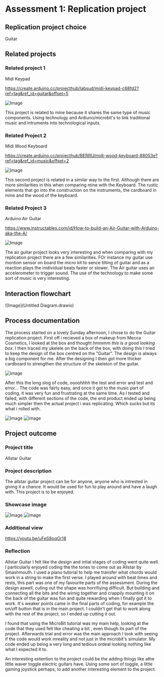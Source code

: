 # Assessment 1: Replication project

## Replication project choice ##
Guitar

## Related projects ##

### Related project 1 ###
Midi Keypad

https://create.arduino.cc/projecthub/labsud/midi-keypad-c68fd2?ref=tag&ref_id=guitar&offset=5

![Image](Keypad_midi.jpg)

This project is related to mine because it shares the same type of music components. Using technology and Ardiuno/microbit's to link traditional music and intruments into technological inputs.

### Related Project 2 ###
Midi Wood Keyboard

https://create.arduino.cc/projecthub/BERRU/midi-wood-keyboard-88053e?ref=tag&ref_id=music&offset=2

![Image](WoodKeyboard.jfif)

This second project is related in a similar way to the first. Although there are more similarities in this when comparing mine with the Keyboard. The rustic elements that go into the construction on the instruments, the cardboard in mine and the wood of the keyboard.

### Related Project 3 ###
Arduino Air Guitar

https://www.instructables.com/id/How-to-build-an-Air-Guitar-with-Arduino-aka-the-A/

![Image](AirGuitar.jpg)

The air guitar project looks very interesting and when comparing with my replication project there are a few similarities. FOr instance my guitar use montion sensor on board the micro kit to sence tilting of guitar and as a reaction plays the inidividual beats faster or slower. The Air guitar uses an accelerometer to trigger sound. The use of the technology to make some sort of music is very interesting.


## Interaction flowchart ##

![Image](Untitled Diagram.drawio)

## Process documentation

The process started on a lovely Sunday afternoon, I chose to do the Guitar replication project. First off i recieved a box of makeup from Mecca Cosmetics, I looked at the box and thought *hmmmm this is a good looking box*. I then traced my ukelele on the back of the box, with doing this I tried to keep the design of the box centred on the "Guitar". The design is always a big component for me. After the designing I then got more thicker cardboard to strengthen the structure of the skeleton of the guitar. 

![image](mid-process.PNG)

After this the long slog of code, oooohhhh the test and error and test and error... 
The code was fairly easy, and once it got to the music part of coding, it was very fun and frustrating at the same time.
As I tested and failed, with different sections of the code,  the end product ended up being much simpler then the actual project i was replicating. Which sucks but its what i rolled with.

![Image](Code-1.PNG)
![image](Code-2.PNG)


## Project outcome ##

### Project title ###

Allstar Guitar

### Project description ###

The allstar guitar project can be for anyone, anyone who is intrested in giving it a chance. It would be used for fun to play around and have a laugh with. This project is to be enjoyed.

### Showcase image ###

![Image](guitar-front.HEIC)
![image](guitar-back.HEIC)

### Additional view ###

https://youtu.be/uFeS8oqGr18

### Reflection ###

Allstar Guitar I felt like the design and intial stages of coding went quite well. I particularly enjoyed coding the the tones to come out as Allstar by Smashmouth. I used a piano tutorial to help me transfer what chords would work in a string to make the first verse. I played around with beat times and rests, this part was one of my favourite parts of the assessment. 
During the design aswell, cuting out the shape was horrifiying difficult. But building and connecting all the bits and the wirnig together and crappily mounting it on the back of the guitar was fun and quite rewarding when I finally got it to work. It's weaker points came in the final parts of coding, for example the on/off button that is in the main project. I couldn't get that to work along with the rest of the project, so I ended up cutting it out.

I found that using the MicroBit tutorial was my main help, looking at the code that they used felt like cheating a bit , even though its part of the project. Afterwards trial and error was the main approach I took with seeing if the code would work inreality and not just in the microbit's simulator. My code ended up being a very long and tedious ordeal looking nothing like what I expected it to. 

An interesting extention to the project could be the adding things like athe little waver toggle electric guitars have. Using some sort of toggle, a little gaming joystick perhaps,  to add another interesting element to the project.
